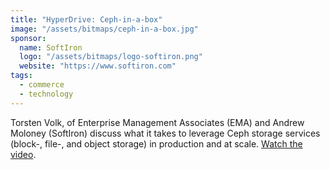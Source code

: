 ```yaml
---
title: "HyperDrive: Ceph-in-a-box"
image: "/assets/bitmaps/ceph-in-a-box.jpg"
sponsor:
  name: SoftIron
  logo: "/assets/bitmaps/logo-softiron.png"
  website: "https://www.softiron.com"
tags:
  - commerce
  - technology
---
```


Torsten Volk, of Enterprise Management Associates (EMA) and Andrew Moloney (SoftIron) discuss what it takes to leverage Ceph storage services (block-, file-, and object storage) in production and at scale. [Watch the video](https://softiron.com/resources/4406/).
